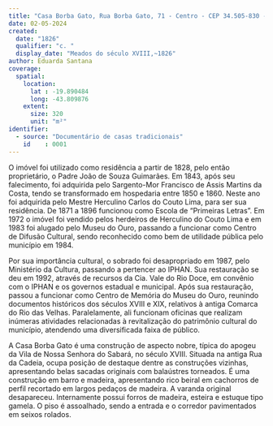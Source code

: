 ```yaml
---
title: "Casa Borba Gato, Rua Borba Gato, 71 - Centro - CEP 34.505-830 - Sabará/MG"
date: 02-05-2024
created:
  date: "1826"
  qualifier: "c. "
  display_date: "Meados do século XVIII,~1826"
author: Eduarda Santana
coverage:
  spatial:
    location:
      lat : -19.890484
      long: -43.809876
    extent:
      size: 320
      unit: "m²"
identifier:
  - source: "Documentário de casas tradicionais"
    id    : 0001
---
```


O imóvel foi utilizado como residência a partir de 1828, pelo então proprietário, o Padre João de Souza Guimarães. Em 1843, após seu falecimento, foi  adquirida pelo Sargento-Mor Francisco de Assis Martins da Costa, tendo se transformado em hospedaria entre 1850 e 1860. Neste ano foi adquirida  pelo Mestre Herculino Carlos do Couto Lima, para ser sua residência. De 1871 a 1896 funcionou como Escola de “Primeiras Letras”. Em 1972 o imóvel  foi vendido pelos herdeiros de Herculino do Couto Lima e em 1983 foi alugado pelo Museu do Ouro, passando a funcionar como Centro de Difusão  Cultural, sendo reconhecido como bem de utilidade pública pelo município em 1984.

Por sua importância cultural, o sobrado foi desapropriado em 1987, pelo Ministério da Cultura, passando a pertencer ao IPHAN. Sua restauração se deu  em 1992, através de recursos da Cia. Vale do Rio Doce, em convênio com o IPHAN e os governos estadual e municipal. Após sua restauração, passou  a funcionar como Centro de Memória do Museu do Ouro, reunindo documentos históricos dos séculos XVIII e XIX, relativos à antiga Comarca do Rio  das Velhas. Paralelamente, ali funcionam oficinas que realizam inúmeras atividades relacionadas à revitalização do patrimônio cultural do município,  atendendo uma diversificada faixa de público.

A Casa Borba Gato é uma construção de aspecto nobre, típica do apogeu da Vila de Nossa Senhora do Sabará, no século XVIII. Situada na antiga Rua  da Cadeia, ocupa posição de destaque dentre as construções vizinhas, apresentando belas sacadas originais com balaústres torneados. É uma  construção em barro e madeira, apresentando rico beiral em cachorros de perfil recortado em largos pedaços de madeira. A varanda original  desapareceu. Internamente possui forros de madeira, esteira e estuque tipo gamela. O piso é assoalhado, sendo a entrada e o corredor pavimentados  em seixos rolados.
